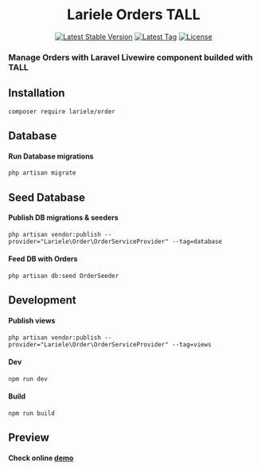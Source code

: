 <h1 align="center">Lariele Orders TALL</h1>
<p align="center">
<a href="https://packagist.org/packages/lariele/order"><img src="https://img.shields.io/github/v/release/lariele/order" alt="Latest Stable Version"></a>
<a href="https://packagist.org/packages/lariele/order"><img src="https://img.shields.io/github/v/tag/lariele/order" alt="Latest Tag"></a>
<a href="https://packagist.org/packages/lariele/order"><img src="https://img.shields.io/github/license/lariele/order" alt="License"></a>
</p>

### Manage Orders with Laravel Livewire component builded with TALL

## Installation

```
composer require lariele/order
```


## Database
#### Run Database migrations
```
php artisan migrate
```
## Seed Database
#### Publish DB migrations & seeders
```
php artisan vendor:publish --provider="Lariele\Order\OrderServiceProvider" --tag=database
```
#### Feed DB with Orders
```
php artisan db:seed OrderSeeder
```

## Development
#### Publish views
```
php artisan vendor:publish --provider="Lariele\Order\OrderServiceProvider" --tag=views
```

#### Dev
```
npm run dev
```

#### Build
```
npm run build
```


## Preview
#### Check online [demo](http://lariele.moon8movie.com/orders)
